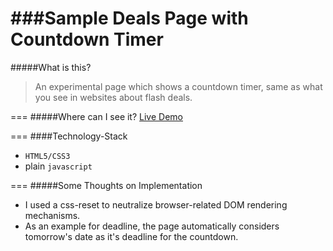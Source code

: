 ###Sample Deals Page with Countdown Timer
===

#####What is this?
> An experimental page which shows a countdown timer, same as what you see in websites about flash deals.

===
#####Where can I see it?
[Live Demo](http://alexcera.github.io/sample-deals-page/)

===
####Technology-Stack
* `HTML5/CSS3`
* plain `javascript`

===
#####Some Thoughts on Implementation
* I used a css-reset to neutralize browser-related DOM rendering mechanisms.
* As an example for deadline, the page automatically considers tomorrow's date as it's deadline for the countdown.
